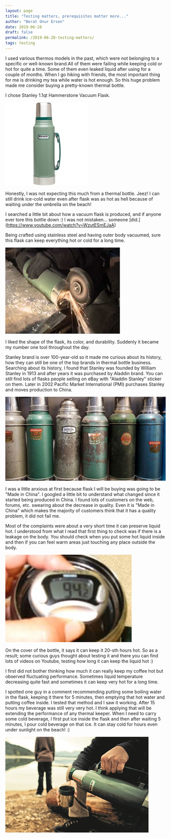 ```yaml
---
layout: page
title: "Testing matters, prerequisites matter more..."
author: "Berat Onur Ersen"
date: 2019-06-28
draft: false
permalink: /2019-06-28-testing-matters/
tags: testing
---
```


I used various thermos models in the past, which were not belonging to a specific or well-known brand.All of them were failing while keeping cold or hot for quite a time. Some of them even leaked liquid after using for a couple of months.  When I go hiking with friends, the most important thing for me is drinking my tea while water is hot enough. So this huge problem made me consider buying a pretty-known thermal bottle. 

I chose Stanley 1.1qt Hammerstone Vacuum Flask. 

![picture alt](/img/testing-matters/stanley.jpg)

Honestly, I was not expecting this much from a thermal bottle. Jeez! I can still drink ice-cold water even after flask was as hot as hell because of waiting under the umbrella on the beach!

I searched a little bit about how a vacuum flask is produced, and if anyone ever tore this bottle down :) I was not mistaken... someone [did.] (https://www.youtube.com/watch?v=WzutESmEJaA)

Being crafted using stainless steel and having outer body vacuumed, sure this flask can keep everything hot or cold for a long time. 

![picture alt](/img/testing-matters/stanley_inside.jpg)

I liked the shape of the flask, its color, and durability. Suddenly it became my number one tool throughout the day. 

Stanley brand is over 100-year-old so it made me curious about its history, how they can still be one of the top brands in thermal bottle business. 
Searching about its history, I found that Stanley was founded by William Stanley in 1913 and after years it was purchased by Aladdin brand. You can still find lots of flasks people selling on eBay with "Aladdin Stanley" sticker on them. 
Later in 2002 Pacific Market International (PMI) purchases Stanley and moves production to China.

![picture alt](/img/testing-matters/stanley_old.jpg)

I was a little anxious at first because flask I will be buying was going to be "Made in China". I googled a little bit to understand what changed since it started being produced in China. 
I found lots of customers on the web, forums, etc. swearing about the decrease in quality. Even it is "Made in China" which makes the majority of customers think that it has a quality problem, 
it did not fail me. 

Most of the complaints were about a very short time it can preserve liquid hot. I understood from what I read that first thing to check was if there is a leakage on the body. You should check when you put some hot liquid inside and then if you can feel warm areas just touching any place outside the body.

![picture alt](/img/testing-matters/test_thermos.png)

On the cover of the bottle, it says it can keep it 20-sth hours hot. So as a result; some curious guys thought about testing it and there you can find lots of videos on Youtube, testing how long it can keep the liquid hot :)

I first did not bother thinking how much it can really keep my coffee hot but observed fluctuating performance. Sometimes liquid temperature decreasing quite fast and sometimes it can keep very hot for a long time. 

I spotted one guy in a comment recommending putting some boiling water in the flask, keeping it there for 5 minutes, then emptying that hot water and putting coffee inside. I tested that method and I saw it working. After 15 hours my beverage was still very very hot. I think applying that will be extending the performance of any thermal keeper. When I need to carry some cold beverage, I first put ice inside the flask and then after waiting 5 minutes, I pour cold beverage on that ice. It can stay cold for hours even under sunlight on the beach! :)

![picture alt](/img/testing-matters/stanley_nature.jpg)






 

 
